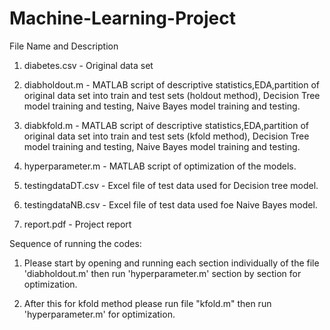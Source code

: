 # Machine-Learning-Project

File Name and Description

1. diabetes.csv - Original data set

2. diabholdout.m - MATLAB script of descriptive statistics,EDA,partition of original data 
		          set into train and test sets (holdout method), Decision Tree model training
                          and testing, Naive Bayes model training and testing.

3. diabkfold.m - MATLAB script of descriptive statistics,EDA,partition of original data 
		          set into train and test sets (kfold method), Decision Tree model training
                          and testing, Naive Bayes model training and testing.   
4. hyperparameter.m - MATLAB script of optimization of the models.

5. testingdataDT.csv - Excel file of test data used for Decision tree model.

6. testingdataNB.csv - Excel file of test data used foe Naive Bayes model.

7. report.pdf - Project report


Sequence of running the codes:

1. Please start by opening and running each section individually of the file 'diabholdout.m' then run 'hyperparameter.m'
   section by section for optimization.

2. After this for kfold method please run file "kfold.m" then run 'hyperparameter.m' for optimization.

